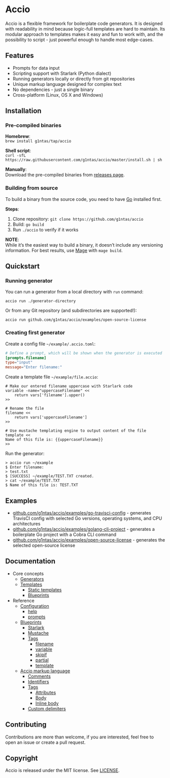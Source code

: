 # Accio
Accio is a flexible framework for boilerplate code generators. It is designed with readability in mind because logic-full templates are hard to maintain. Its modular approach to templates makes it easy and fun to work with, and the possibility to script - just powerful enough to handle most edge-cases.

## Features
* Prompts for data input
* Scripting support with Starlark (Python dialect)
* Running generators locally or directly from git repositories
* Unique markup language designed for complex text
* No dependencies - just a single binary
* Cross-platform (Linux, OS X and Windows)

## Installation
### Pre-compiled binaries
**Homebrew**:  
`brew install g1ntas/tap/accio`

**Shell script**:  
`curl -sfL https://raw.githubusercontent.com/g1ntas/accio/master/install.sh | sh`

**Manually**:  
Download the pre-compiled binaries from [releases page](https://github.com/g1ntas/accio/releases).

### Building from source
To build a binary from the source code, you need to have [Go](https://golang.org/) installed first.

**Steps**:
1. Clone repository: `git clone https://github.com/g1ntas/accio`
2. Build: `go build`
3. Run `./accio` to verify if it works

**NOTE**:  
While it’s the easiest way to build a binary, it doesn’t include any versioning information. For best results, use [Mage](https://magefile.org/) with `mage build`.

## Quickstart
### Running generator
You can run a generator from a local directory with `run` command:

`accio run ./generator-directory`

Or from any Git repository (and subdirectories are supported!):

`accio run github.com/g1ntas/accio/examples/open-source-license`

### Creating first generator
Create a config file `~/example/.accio.toml`:
```toml
# Define a prompt, which will be shown when the generator is executed
[prompts.filename]
type="input"
message="Enter filename:"
```

Create a template file `~/example/file.accio`:
```
# Make our entered filename uppercase with Starlark code 
variable -name="uppercaseFilename" <<
    return vars['filename'].upper()
>>

# Rename the file
filename << 
    return vars['uppercaseFilename']
>>

# Use mustache templating engine to output content of the file
template <<
Name of this file is: {{uppercaseFilename}}
>>
```

Run the generator:
```
> accio run ~/example
$ Enter filename:
> test.txt
$ [SUCCESS] ~/example/TEST.TXT created.
> cat ~/example/TEST.TXT
$ Name of this file is: TEST.TXT
```

## Examples
* [github.com/g1ntas/accio/examples/go-travisci-config](examples/go-travisci-config) - generates TravisCI config with selected Go versions, operating systems, and CPU architectures
* [github.com/g1ntas/accio/examples/golang-cli-project](examples/golang-cli-project) - generates a boilerplate Go project with a Cobra CLI command
* [github.com/g1ntas/accio/examples/open-source-license](examples/open-source-license) - generates the selected open-source license

## Documentation
* Core concepts
	* [Generators](docs/concepts/generators.md)
	* [Templates](docs/concepts/templates.md)
		* [Static templates](docs/concepts/templates.md#static-templates)
		* [Blueprints](docs/concepts/templates.md#blueprints)
* Reference
	* [Configuration](docs/reference/configuration.md)
		* [help](docs/reference/configuration.md#help)
		* [prompts](docs/reference/configuration.md#prompts)
	* [Blueprints](docs/reference/blueprints.md)
		* [Starlark](docs/reference/blueprints.md#starlark)
		* [Mustache](docs/reference/blueprints.md#mustache)
		* [Tags](docs/reference/blueprints.md#tags)
			* [filename](docs/reference/blueprints.md#filename)
			* [variable](docs/reference/blueprints.md#variable)
			* [skipif](docs/reference/blueprints.md#skipif)
			* [partial](docs/reference/blueprints.md#partial)
			* [template](docs/reference/blueprints.md#template)
	* [Accio markup language](docs/reference/accio-ml.md)
		* [Comments](docs/reference/accio-ml.md#comments)
		* [Identifiers](docs/reference/accio-ml.md#identifiers)
		* [Tags](docs/reference/accio-ml.md#tags)
			* [Attributes](docs/reference/accio-ml.md#attributes)
			* [Body](docs/reference/accio-ml.md#body)
			* [Inline body](docs/reference/accio-ml.md#inline-body)
		* [Custom delimiters](docs/reference/accio-ml.md#custom-delimiters)

## Contributing
Contributions are more than welcome, if you are interested, feel free to open an issue or create a pull request.

## Copyright
Accio is released under the MIT license. See [LICENSE](LICENSE).